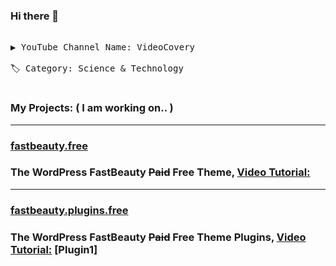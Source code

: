### Hi there 👋 
<pre>

▶️ YouTube Channel Name: VideoCovery 

🏷️ Category: Science & Technology 

</pre>
### My Projects: ( I am working on.. )
---
### [fastbeauty.free](https://github.com/VideoCovery/fastbeauty.free)
### The WordPress FastBeauty ~~Paid~~ Free Theme, [Video Tutorial:](https://youtube.com/@VideoCovery)
---
### [fastbeauty.plugins.free](https://github.com/VideoCovery/fastbeauty.plugins.free)
### The WordPress FastBeauty ~~Paid~~ Free Theme Plugins, [Video Tutorial:](https://youtube.com/@VideoCovery) [Plugin1] 

<!--
**VideoCovery/videocovery** is a ✨ _special_ ✨ repository because its `README.md` (this file) appears on your GitHub profile.

Here are some ideas to get you started:

- 🔭 I’m currently working on ...
- 🌱 I’m currently learning ...
- 👯 I’m looking to collaborate on ...
- 🤔 I’m looking for help with ...
- 💬 Ask me about ...
- 📫 How to reach me: ...
- 😄 Pronouns: ...
- ⚡ Fun fact: ...
-->
